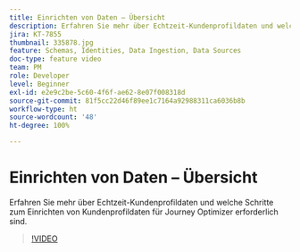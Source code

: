 ```yaml
---
title: Einrichten von Daten – Übersicht
description: Erfahren Sie mehr über Echtzeit-Kundenprofildaten und welche Schritte zum Einrichten von Kundenprofildaten für Journey Optimizer erforderlich sind.
jira: KT-7855
thumbnail: 335878.jpg
feature: Schemas, Identities, Data Ingestion, Data Sources
doc-type: feature video
team: PM
role: Developer
level: Beginner
exl-id: e2e9c2be-5c60-4f6f-ae62-8e07f008318d
source-git-commit: 81f5cc22d46f89ee1c7164a92988311ca6036b8b
workflow-type: ht
source-wordcount: '48'
ht-degree: 100%

---
```


# Einrichten von Daten – Übersicht

Erfahren Sie mehr über Echtzeit-Kundenprofildaten und welche Schritte zum Einrichten von Kundenprofildaten für Journey Optimizer erforderlich sind.

>[!VIDEO](https://video.tv.adobe.com/v/335878?quality=12&learn=on)
